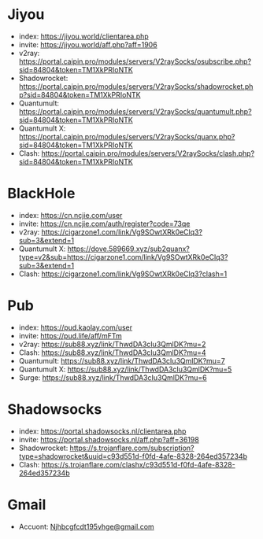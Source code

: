 # Jiyou
- index: https://jiyou.world/clientarea.php
- invite: https://jiyou.world/aff.php?aff=1906
- v2ray: https://portal.caipin.pro/modules/servers/V2raySocks/osubscribe.php?sid=84804&token=TM1XkPRIoNTK
- Shadowrocket: https://portal.caipin.pro/modules/servers/V2raySocks/shadowrocket.php?sid=84804&token=TM1XkPRIoNTK
- Quantumult: https://portal.caipin.pro/modules/servers/V2raySocks/quantumult.php?sid=84804&token=TM1XkPRIoNTK
- Quantumult X: https://portal.caipin.pro/modules/servers/V2raySocks/quanx.php?sid=84804&token=TM1XkPRIoNTK
- Clash: https://portal.caipin.pro/modules/servers/V2raySocks/clash.php?sid=84804&token=TM1XkPRIoNTK

# BlackHole
- index: https://cn.ncjie.com/user
- invite: https://cn.ncjie.com/auth/register?code=73qe
- v2ray: https://cigarzone1.com/link/Vg9SOwtXRk0eClq3?sub=3&extend=1
- Quantumult X: https://dove.589669.xyz/sub2quanx?type=v2&sub=https://cigarzone1.com/link/Vg9SOwtXRk0eClq3?sub=3&extend=1
- Clash: https://cigarzone1.com/link/Vg9SOwtXRk0eClq3?clash=1

# Pub
- index: https://pud.kaolay.com/user
- invite: https://pud.life/aff/mFTm
- v2ray: https://sub88.xyz/link/ThwdDA3cIu3QmlDK?mu=2
- Clash: https://sub88.xyz/link/ThwdDA3cIu3QmlDK?mu=4
- Quantumult: https://sub88.xyz/link/ThwdDA3cIu3QmlDK?mu=7
- Quantumult X: https://sub88.xyz/link/ThwdDA3cIu3QmlDK?mu=5
- Surge: https://sub88.xyz/link/ThwdDA3cIu3QmlDK?mu=6
  
# Shadowsocks
- index: https://portal.shadowsocks.nl/clientarea.php
- invite: https://portal.shadowsocks.nl/aff.php?aff=36198
- Shadowrocket: https://s.trojanflare.com/subscription?type=shadowrocket&uuid=c93d551d-f0fd-4afe-8328-264ed357234b
- Clash: https://s.trojanflare.com/clashx/c93d551d-f0fd-4afe-8328-264ed357234b

# Gmail
- Accuont: Njhbcgfcdt195vhge@gmail.com